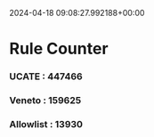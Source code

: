 2024-04-18 09:08:27.992188+00:00
# Rule Counter 
 ### UCATE : 447466

 ### Veneto : 159625

 ### Allowlist : 13930